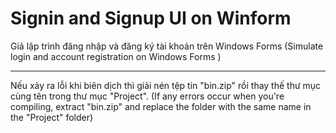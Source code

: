 # Signin and Signup UI on Winform
Giả lập trình đăng nhập và đăng ký tài khoản trên Windows Forms 
(Simulate login and account registration on Windows Forms )
______________________________

Nếu xảy ra lỗi khi biên dịch thì giải nén tệp tin "bin.zip" rồi thay thế thư mục cùng tên trong thư mục "Project".
(If any errors occur when you're compiling, extract "bin.zip" and replace the folder with the same name in the "Project" folder)

